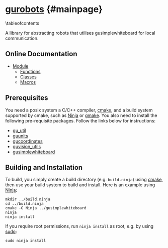 [gurobots](https://github.com/mipalgu/gurobots) {#mainpage}
===================================================================
\tableofcontents

A library for abstracting robots that utilises gusimplewhiteboard for local communication.

## Online Documentation

 * [Module](https://mipalgu.github.io/gurobots/globals_defs.html)
   - [Functions](https://mipalgu.github.io/gurobots/globals_func.html)
   - [Classes](https://mipalgu.github.io/gurobots/annotated.html)
   - [Macros](https://mipalgu.github.io/gurobots/globals_defs.html)

## Prerequisites

You need a posix system a C/C++ compiler, [cmake](https://cmake.org),
and a build system supported by cmake, such as
[Ninja](https://ninja-build.org) or
[gmake](https://www.gnu.org/software/make/).
You also need to install the following pre-requisite packages.
Follow the links below for instructions:

 * [gu_util](https://github.com/mipalgu/gu_util)
 * [guunits](https://github.com/mipalgu/guunits)
 * [gucoordinates](https://github.com/mipalgu/gucoordinates)
 * [guvision_utils](https://github.com/mipalgu/guvision_utils)
 * [gusimplewhiteboard](https://github.com/mipalgu/gusimplewhiteboard)

## Building and Installation

To build, you simply create a build directory (e.g. `build.ninja`)
using [cmake](https://cmake.org), then use your build system to
build and install. Here is an example using
[Ninja](https://ninja-build.org):

	mkdir ../build.ninja
	cd ../build.ninja
	cmake -G Ninja ../gusimplewhiteboard
	ninja
	ninja install

If you require root permissions, run `ninja install` as root,
e.g. by using [sudo](https://www.sudo.ws):

	sudo ninja install
